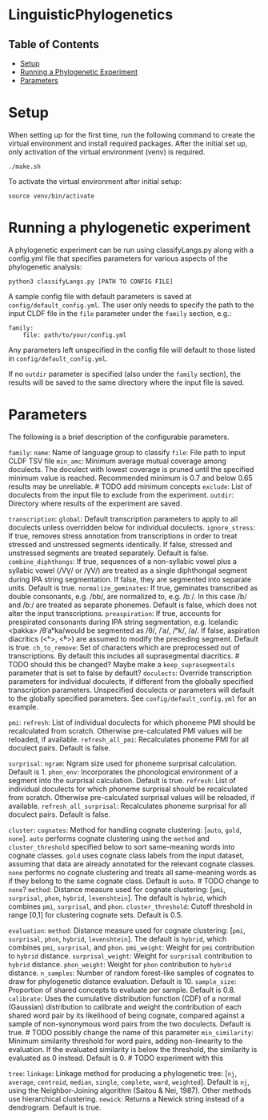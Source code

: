 # LinguisticPhylogenetics

## Table of Contents
* [Setup](#setup)
* [Running a Phylogenetic Experiment](#running-a-phylogenetic-experiment)
* [Parameters](#parameters)

# Setup 
When setting up for the first time, run the following command to create the virtual environment and install required packages. After the initial set up, only activation of the virtual environment (venv) is required. 

`./make.sh`

To activate the virtual environment after initial setup:

`source venv/bin/activate`

# Running a phylogenetic experiment
A phylogenetic experiment can be run using classifyLangs.py along with a config.yml file that specifies parameters for various aspects of the phylogenetic analysis:

`python3 classifyLangs.py [PATH TO CONFIG FILE]`

A sample config file with default parameters is saved at `config/default_config.yml`. The user only needs to specify the path to the input CLDF file in the `file` parameter under the `family` section, e.g.:

```
family:
    file: path/to/your/config.yml
```

Any parameters left unspecified in the config file will default to those listed in `config/default_config.yml`.

If no `outdir` parameter is specified (also under the `family` section), the results will be saved to the same directory where the input file is saved.

# Parameters
The following is a brief description of the configurable parameters.

`family`:
  `name`: Name of language group to classify
  `file`: File path to input CLDF TSV file
  `min_amc`: Minimum average mutual coverage among doculects. The doculect with lowest coverage is pruned until the specified minimum value is reached. Recommended minimum is 0.7 and below 0.65 results may be unreliable. # TODO add minimum concepts
  `exclude`: List of doculects from the input file to exclude from the experiment.
  `outdir`: Directory where results of the experiment are saved. 

`transcription`:
    `global`: Default transcription parameters to apply to all doculects unless overridden below for individual doculects.
        `ignore_stress`: If true, removes stress annotation from transcriptions in order to treat stressed and unstressed segments identically. If false, stressed and unstressed segments are treated separately. Default is false.
        `combine_diphthongs`: If true, sequences of a non-syllabic vowel plus a syllabic vowel (/VV̯/ or /V̯V/) are treated as a single diphthongal segment during IPA string segmentation. If false, they are segmented into separate units. Default is true.
        `normalize_geminates`: If true, geminates transcribed as double consonants, e.g. /bb/, are normalized to, e.g. /bː/. In this case /b/ and /bː/ are treated as separate phonemes. Default is false, which does not alter the input transcriptions.
        `preaspiration`: If true, accounts for prespirated consonants during IPA string segmentation, e.g. Icelandic <þakka> /θˈaʰka/would be segmented as /θ/, /ˈa/, /ʰk/, /a/. If false, aspiration diacritics (<ʰ>, <ʱ>) are assumed to modify the preceding segment. Default is true.
        `ch_to_remove`: Set of characters which are preprocessed out of transcriptions. By default this includes all suprasegmental diacritics. # TODO should this be changed? Maybe make a `keep_suprasegmentals` parameter that is set to false by default?
    `doculects`: Override transcription parameters for individual doculects, if different from the globally specified transcription parameters. Unspecified doculects or parameters will default to the globally specified parameters. See `config/default_config.yml` for an example.

`pmi`:
  `refresh`: List of individual doculects for which phoneme PMI should be recalculated from scratch. Otherwise pre-calculated PMI values will be reloaded, if available.
  `refresh_all_pmi`: Recalculates phoneme PMI for all doculect pairs. Default is false.

`surprisal`:
  `ngram`: Ngram size used for phoneme surprisal calculation. Default is 1.
  `phon_env`: Incorporates the phonological environment of a segment into the surprisal calculation. Default is true.
  `refresh`: List of individual doculects for which phoneme surprisal should be recalculated from scratch. Otherwise pre-calculated surprisal values will be reloaded, if available.
  `refresh_all_surprisal`: Recalculates phoneme surprisal for all doculect pairs. Default is false.

`cluster`:
  `cognates`: Method for handling cognate clustering: [`auto`, `gold`, `none`]. `auto` performs cognate clustering using the `method` and `cluster_threshold` specified below to sort same-meaning words into cognate classes. `gold` uses cognate class labels from the input dataset, assuming that data are already annotated for the relevant cognate classes. `none` performs no cognate clustering and treats all same-meaning words as if they belong to the same cognate class. Default is `auto`. # TODO change to `none`?
  `method`: Distance measure used for cognate clustering: [`pmi`, `surprisal`, `phon`, `hybrid`, `levenshtein`]. The default is `hybrid`, which combines `pmi`, `surprisal`, and `phon`.
  `cluster_threshold`: Cutoff threshold in range [0,1] for clustering cognate sets. Default is 0.5.

`evaluation`:
  `method`: Distance measure used for cognate clustering: [`pmi`, `surprisal`, `phon`, `hybrid`, `levenshtein`]. The default is `hybrid`, which combines `pmi`, `surprisal`, and `phon`.
  `pmi_weight`: Weight for `pmi` contribution to `hybrid` distance.
  `surprisal_weight`: Weight for `surprisal` contribution to `hybrid` distance.
  `phon_weight`: Weight for `phon` contribution to `hybrid` distance. 
  `n_samples`: Number of random forest-like samples of cognates to draw for phylogenetic distance evaluation. Default is 10.
  `sample_size`: Proportion of shared concepts to evaluate per sample. Default is 0.8.
  `calibrate`: Uses the cumulative distribution function (CDF) of a normal (Gaussian) distribution to calibrate and weight the contribution of each shared word pair by its likelihood of being cognate, compared against a sample of non-synonymous word pairs from the two doculects. Default is true. # TODO possibly change the name of this parameter
  `min_similarity`: Minimum similarity threshold for word pairs, adding non-linearity to the evaluation. If the evaluated similarity is below the threshold, the similarity is evaluated as 0 instead. Default is 0. # TODO experiment with this

`tree`:
  `linkage`: Linkage method for producing a phylogenetic tree: [`nj`, `average`, `centroid`, `median`, `single`, `complete`, `ward`, `weighted`]. Default is `nj`, using the Neighbor-Joining algorithm (Saitou & Nei, 1987). Other methods use hierarchical clustering.
  `newick`: Returns a Newick string instead of a dendrogram. Default is true.